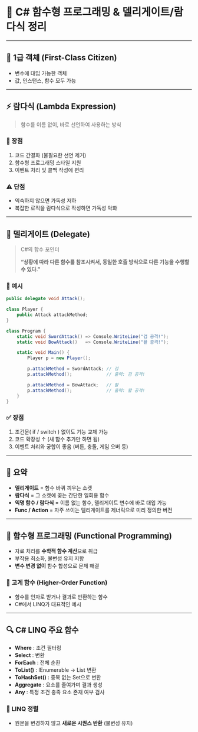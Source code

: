 ﻿# 📘 C# 함수형 프로그래밍 & 델리게이트/람다식 정리

---

## 🥇 1급 객체 (First-Class Citizen)

- 변수에 대입 가능한 객체
- 값, 인스턴스, 함수 모두 가능

---

## ⚡ 람다식 (Lambda Expression)

> 함수를 이름 없이, 바로 선언하여 사용하는 방식
>

### 🚀 장점

1. 코드 간결화 (불필요한 선언 제거)
2. 함수형 프로그래밍 스타일 지원
3. 이벤트 처리 및 콜백 작성에 편리

### ⚠️ 단점

- 익숙하지 않으면 가독성 저하
- 복잡한 로직을 람다식으로 작성하면 가독성 악화

---

## 🔗 델리게이트 (Delegate)

> C#의 함수 포인터
>
>
> **“상황에 따라 다른 함수를 참조시켜서, 동일한 호출 방식으로 다른 기능을 수행할 수 있다.”**
>

### 📌 예시

```csharp
public delegate void Attack();

class Player {
    public Attack attackMethod;
}

class Program {
    static void SwordAttack() => Console.WriteLine("검 공격!");
    static void BowAttack()   => Console.WriteLine("활 공격!");

    static void Main() {
        Player p = new Player();

        p.attackMethod = SwordAttack; // 검
        p.attackMethod();             // 출력: 검 공격!

        p.attackMethod = BowAttack;   // 활
        p.attackMethod();             // 출력: 활 공격!
    }
}

```

### ✅ 장점

1. 조건문( if / switch ) 없이도 기능 교체 가능
2. 코드 확장성 ↑ (새 함수 추가만 하면 됨)
3. 이벤트 처리와 궁합이 좋음 (버튼, 충돌, 게임 오버 등)

---

## 🎯 요약

- **델리게이트** = 함수 바꿔 끼우는 소켓
- **람다식** = 그 소켓에 꽂는 간단한 일회용 함수
- **익명 함수 / 람다식** = 이름 없는 함수, 델리게이트 변수에 바로 대입 가능
- **Func / Action** = 자주 쓰이는 델리게이트를 제너릭으로 미리 정의한 버전

---

## 🧩 함수형 프로그래밍 (Functional Programming)

- 자료 처리를 **수학적 함수 계산**으로 취급
- 부작용 최소화, 불변성 유지 지향
- **변수 변경 없이** 함수 합성으로 문제 해결

### 📌 고계 함수 (Higher-Order Function)

- 함수를 인자로 받거나 결과로 반환하는 함수
- C#에서 LINQ가 대표적인 예시

---

## 🔍 C# LINQ 주요 함수

- **Where** : 조건 필터링
- **Select** : 변환
- **ForEach** : 전체 순환
- **ToList()** : IEnumerable → List 변환
- **ToHashSet()** : 중복 없는 Set으로 변환
- **Aggregate** : 요소를 줄여가며 결과 생성
- **Any** : 특정 조건 충족 요소 존재 여부 검사

### 🔄 LINQ 정렬

- 원본을 변경하지 않고 **새로운 시퀀스 반환** (불변성 유지)